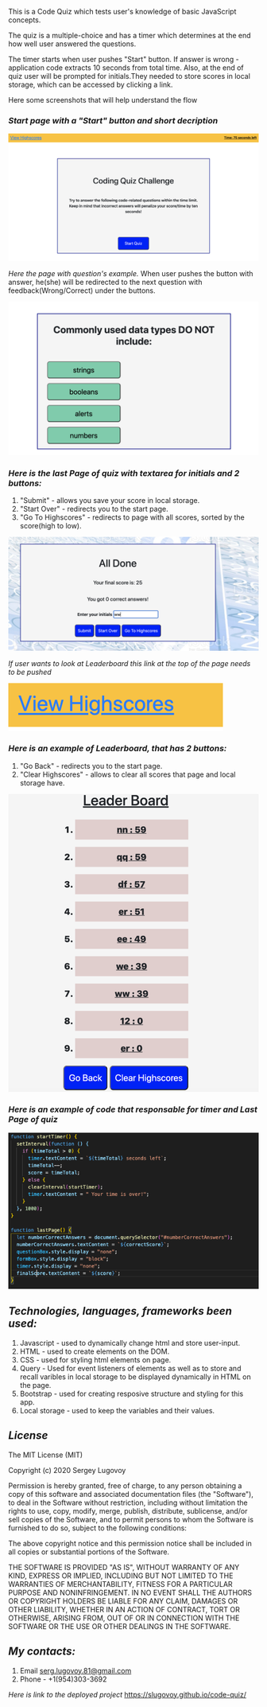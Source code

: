 This is a Code Quiz which tests  user's knowledge of basic JavaScript concepts.

The quiz is a multiple-choice and has a timer which determines at the end  how well user answered the questions.

The timer starts when user pushes "Start" button.
If answer is wrong -  application code extracts 10 seconds from total time.
Also, at the end of quiz user will be prompted for initials.They needed to store scores in local storage, which can be accessed by clicking a link.

Here some screenshots that will help understand the flow

### *Start page with a "Start" button and short decription*

![Start Page](assets/images/startPage.png)


*Here the page with question's example.* When user pushes the button with answer, he(she)
will be redirected to the next question with feedback(Wrong/Correct) under the buttons.

![Question's Example](assets/images/questionExample.png)

### *Here is the last Page of quiz with textarea for initials and 2 buttons:* 
1. "Submit" - allows you save your score in local storage.
2. "Start Over" - redirects you to the start page.
3. "Go To Highscores" - redirects to page with all scores, sorted by the score(high to low).

![Last Page](assets/images/lastPage.png)


*If user wants to look at Leaderboard this link at the top of the page needs to be pushed*

![Link](assets/images/HighScoreLink.png)



### *Here is an  example of Leaderboard, that has 2 buttons:*
1. "Go Back" - redirects you to the start page.
2. "Clear Highscores" - allows to clear all scores that page and local storage have.

![Leader Board](assets/images/leaderBoard.png)


### *Here is an example of code that responsable for timer and Last Page of quiz*

![Code example](assets/images/codeExample.png)


## *Technologies, languages, frameworks been used:*


1. Javascript - used to dynamically change html and store user-input.
2. HTML - used to create elements on the DOM.
3. CSS - used for styling html elements on page.
4. Query - Used for event listeners of elements as well as to store and recall varibles in local storage to be displayed dynamically in HTML on the page.
5. Bootstrap - used for creating resposive structure and styling for this app.
6. Local storage - used to keep the variables and their values.

## *License*

The MIT License (MIT)

Copyright (c) 2020 Sergey Lugovoy

Permission is hereby granted, free of charge, to any person obtaining a copy of this software and associated documentation files (the "Software"), to deal in the Software without restriction, including without limitation the rights to use, copy, modify, merge, publish, distribute, sublicense, and/or sell copies of the Software, and to permit persons to whom the Software is furnished to do so, subject to the following conditions:

The above copyright notice and this permission notice shall be included in all copies or substantial portions of the Software.

THE SOFTWARE IS PROVIDED "AS IS", WITHOUT WARRANTY OF ANY KIND, EXPRESS OR IMPLIED, INCLUDING BUT NOT LIMITED TO THE WARRANTIES OF MERCHANTABILITY, FITNESS FOR A PARTICULAR PURPOSE AND NONINFRINGEMENT. IN NO EVENT SHALL THE AUTHORS OR COPYRIGHT HOLDERS BE LIABLE FOR ANY CLAIM, DAMAGES OR OTHER LIABILITY, WHETHER IN AN ACTION OF CONTRACT, TORT OR OTHERWISE, ARISING FROM, OUT OF OR IN CONNECTION WITH THE SOFTWARE OR THE USE OR OTHER DEALINGS IN THE SOFTWARE.

## *My contacts:*
1. Email serg.lugovoy.81@gmail.com
2. Phone - +1(954)303-3692


*Here is link to the deployed project*  https://slugovoy.github.io/code-quiz/


